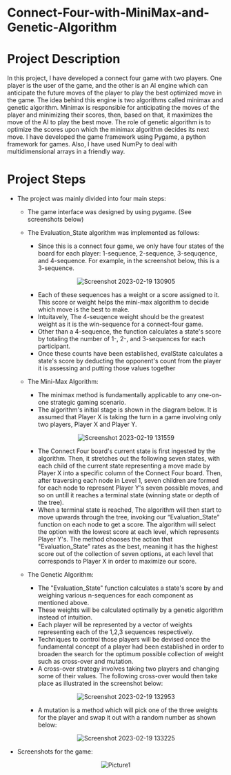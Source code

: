 # Connect-Four-with-MiniMax-and-Genetic-Algorithm

# Project Description

In this project, I have developed a connect four game with two players. One player is the user of the game, and the other is an AI engine which can anticipate the future moves of the player to play the best optimized move in the game. The idea behind this engine is two algorithms called minimax and genetic algorithm. Minimax is responsible for anticipating the moves of the player and minimizing their scores, then, based on that, it maximizes the move of the AI to play the best move. The role of genetic algorithm is to optimize the scores upon which the minimax algorithm decides its next move. I have developed the game framework using Pygame, a python framework for games. Also, I have used NumPy to deal with multidimensional arrays in a friendly way.

# Project Steps

  * The project was mainly divided into four main steps:
    
    * The game interface was designed by using pygame. (See screenshots below)
    
    * The Evaluation_State algorithm was implemented as follows:
    
      * Since this is a connect four game, we only have four states of the board for each player: 1-sequence, 2-sequence, 3-sequqence, and 4-sequence. For example, in          the screenshot below, this is a 3-sequence.
      <p align="center">
         <img src="https://user-images.githubusercontent.com/106694589/219944218-149df9ff-2b73-4ca2-a818-b3a0ad8f4c04.png" alt="Screenshot 2023-02-19 130905">
      </p>

      
      * Each of these sequences has a weight or a score assigned to it. This score or weight helps the mini-max algorithm to decide which move is the best to make.
      * Intuitavely, The 4-seuqence weight should be the greatest weight as it is the win-sequence for a connect-four game. 
      * Other than a 4-sequence, the function calculates a state's score by totaling the number of 1-, 2-, and 3-sequences for each participant.
      * Once these counts have been established, evalState calculates a state's score by deducting the opponent's count from the player it is assessing and putting             those values together
    
    * The Mini-Max Algorithm:
      
      * The minimax method is fundamentally applicable to any one-on-one strategic gaming scenario. 
      * The algorithm's initial stage is shown in the diagram below. It is assumed that Player X is taking the turn in a game involving only two players, Player X and         Player Y.
      <p align="center">
         <img src="https://user-images.githubusercontent.com/106694589/219944532-6b21d164-556e-4a4b-b504-19796a8112bc.png" alt="Screenshot 2023-02-19 131559">
      </p>
      
      * The Connect Four board's current state is first ingested by the algorithm. Then, it stretches out the following seven states, with each child of the current           state representing a move made by Player X into a specific column of the Connect Four board. Then, after traversing each node in Level 1, seven children are           formed for each node to represent Player Y's seven possible moves, and so on untill it reaches a terminal state (winning state or depth of the tree).
      * When a terminal state is reached, The algorithm will then start to move upwards through the tree, invoking our “Evaluation_State” function on each node to get         a score. The algorithm will select the option with the lowest score at each level, which represents Player Y's. The method chooses the action that                     "Evaluation_State" rates as the best, meaning it has the highest score out of the collection of seven options, at each level that corresponds to Player X in           order to maximize our score. 
      
    * The Genetic Algorithm:
      
      * The "Evaluation_State" function calculates a state's score by and weighing various n-sequences for each component as mentioned above.
      * These weights will be calculated optimally by a genetic algorithm instead of intuition.
      * Each player will be represented by a vector of weights representing each of the 1,2,3 sequences respectively.
      * Techniques to control those players will be devised once the fundamental concept of a player had been established in order to broaden the search for the               optimum possible collection of weight such as cross-over and mutation.
      * A cross-over strategy involves taking two players and changing some of their values. The following cross-over would then take place as illustrated in the               screenshot below:
      <p align="center">
         <img src="https://user-images.githubusercontent.com/106694589/219945136-170e60a8-14dd-4035-a8b7-985b9f2fcba6.png" alt="Screenshot 2023-02-19 132953">
      </p>
      
      * A mutation is a method which will pick one of the three weights for the player and swap it out with a random number as shown below:
      
      <p align="center">
         <img src="https://user-images.githubusercontent.com/106694589/219945237-8bce9812-6854-4a83-9e8c-daf86d1bed63.png" alt="Screenshot 2023-02-19 133225">
      </p>


* Screenshots for the game:

<p align="center">
         <img src="https://user-images.githubusercontent.com/106694589/219945376-adc3db94-58ca-4fb4-a00d-08b3f9b9cb34.png" alt="Picture1">
      </p>

      
    
      

      

